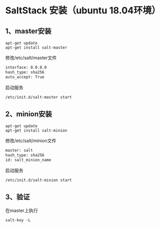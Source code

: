 # SaltStack 安装（ubuntu 18.04环境）

## 1、master安装

``` shell
apt-get update
apt-get install salt-master
```

修改/etc/salt/master文件

``` txt
interface: 0.0.0.0
hash_type: sha256
auto_accept: True
```

启动服务

``` shell
/etc/init.d/salt-master start
```

## 2、minion安装

``` shell
apt-get update
apt-get install salt-minion
```

修改/etc/salt/minion文件

``` txt
master: salt
hash_type: sha256
id: salt_minion_name
```

启动服务

``` shell
/etc/init.d/salt-minion start
```

## 3、验证

在master上执行

``` shell
salt-key -L
```